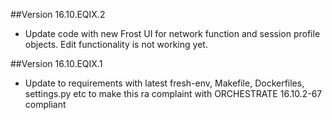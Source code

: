 ##Version 16.10.EQIX.2

* Update code with new Frost UI for network function and session profile objects.  Edit functionality is not working yet.

##Version 16.10.EQIX.1

* Update to requirements with latest fresh-env, Makefile, Dockerfiles, settings.py etc to make this ra complaint with ORCHESTRATE 16.10.2-67 compliant
